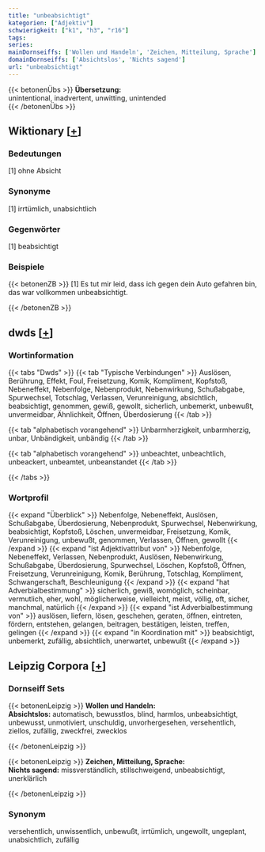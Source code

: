 ```yaml
---
title: "unbeabsichtigt"
kategorien: ["Adjektiv"]
schwierigkeit: ["k1", "h3", "r16"]
tags:
series:
mainDornseiffs: ['Wollen und Handeln', 'Zeichen, Mitteilung, Sprache']
domainDornseiffs: ['Absichtslos', 'Nichts sagend']
url: "unbeabsichtigt"
---
```


{{< betonenÜbs >}}
**Übersetzung:**  
unintentional, inadvertent, unwitting, unintended  
{{< /betonenÜbs >}}

## Wiktionary [[+](https://de.wiktionary.org/wiki/unbeabsichtigt)]

### Bedeutungen
[1] ohne Absicht  

### Synonyme
[1] irrtümlich, unabsichtlich  

### Gegenwörter
[1] beabsichtigt  

### Beispiele
{{< betonenZB >}}
[1] Es tut mir leid, dass ich gegen dein Auto gefahren bin, das war vollkommen unbeabsichtigt.  

{{< /betonenZB >}}


## dwds [[+](https://www.dwds.de/wb/unbeabsichtigt)]

### Wortinformation
{{< tabs "Dwds" >}}
{{< tab "Typische Verbindungen" >}}
Auslösen, Berührung, Effekt, Foul, Freisetzung, Komik, Kompliment, Kopfstoß, Nebeneffekt, Nebenfolge, Nebenprodukt, Nebenwirkung, Schußabgabe, Spurwechsel, Totschlag, Verlassen, Verunreinigung, absichtlich, beabsichtigt, genommen, gewiß, gewollt, sicherlich, unbemerkt, unbewußt, unvermeidbar, Ähnlichkeit, Öffnen, Überdosierung
{{< /tab >}}

{{< tab "alphabetisch vorangehend" >}}
Unbarmherzigkeit, unbarmherzig, unbar, Unbändigkeit, unbändig
{{< /tab >}}

{{< tab "alphabetisch vorangehend" >}}
unbeachtet, unbeachtlich, unbeackert, unbeamtet, unbeanstandet
{{< /tab >}}

{{< /tabs >}}

### Wortprofil
{{< expand "Überblick" >}} Nebenfolge, Nebeneffekt, Auslösen, Schußabgabe, Überdosierung, Nebenprodukt, Spurwechsel, Nebenwirkung, beabsichtigt, Kopfstoß, Löschen, unvermeidbar, Freisetzung, Komik, Verunreinigung, unbewußt, genommen, Verlassen, Öffnen, gewollt {{< /expand >}}
{{< expand "ist Adjektivattribut von" >}} Nebenfolge, Nebeneffekt, Verlassen, Nebenprodukt, Auslösen, Nebenwirkung, Schußabgabe, Überdosierung, Spurwechsel, Löschen, Kopfstoß, Öffnen, Freisetzung, Verunreinigung, Komik, Berührung, Totschlag, Kompliment, Schwangerschaft, Beschleunigung {{< /expand >}}
{{< expand "hat Adverbialbestimmung" >}} sicherlich, gewiß, womöglich, scheinbar, vermutlich, eher, wohl, möglicherweise, vielleicht, meist, völlig, oft, sicher, manchmal, natürlich {{< /expand >}}
{{< expand "ist Adverbialbestimmung von" >}} auslösen, liefern, lösen, geschehen, geraten, öffnen, eintreten, fördern, entstehen, gelangen, beitragen, bestätigen, leisten, treffen, gelingen {{< /expand >}}
{{< expand "in Koordination mit" >}} beabsichtigt, unbemerkt, zufällig, absichtlich, unerwartet, unbewußt {{< /expand >}}

## Leipzig Corpora [[+](https://corpora.uni-leipzig.de/en/res?word=unbeabsichtigt&corpusId=deu_newscrawl-public_2018)]

### Dornseiff Sets
{{< betonenLeipzig >}}
**Wollen und Handeln:**  
**Absichtslos:** automatisch, bewusstlos, blind, harmlos, unbeabsichtigt, unbewusst, unmotiviert, unschuldig, unvorhergesehen, versehentlich, ziellos, zufällig, zweckfrei, zwecklos  

{{< /betonenLeipzig >}}


{{< betonenLeipzig >}}
**Zeichen, Mitteilung, Sprache:**  
**Nichts sagend:** missverständlich, stillschweigend, unbeabsichtigt, unerklärlich  

{{< /betonenLeipzig >}}

### Synonym
versehentlich, unwissentlich, unbewußt, irrtümlich, ungewollt, ungeplant, unabsichtlich, zufällig

